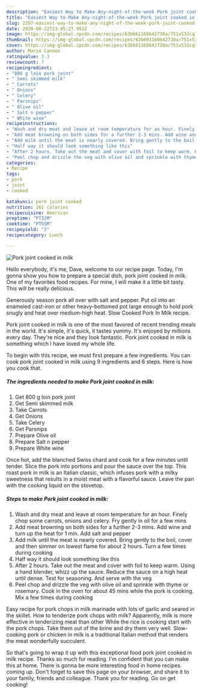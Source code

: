 ```yaml
---
description: "Easiest Way to Make Any-night-of-the-week Pork joint cooked in milk"
title: "Easiest Way to Make Any-night-of-the-week Pork joint cooked in milk"
slug: 2297-easiest-way-to-make-any-night-of-the-week-pork-joint-cooked-in-milk
date: 2020-08-22T23:45:27.951Z
image: https://img-global.cpcdn.com/recipes/63b661168642730a/751x532cq70/pork-joint-cooked-in-milk-recipe-main-photo.jpg
thumbnail: https://img-global.cpcdn.com/recipes/63b661168642730a/751x532cq70/pork-joint-cooked-in-milk-recipe-main-photo.jpg
cover: https://img-global.cpcdn.com/recipes/63b661168642730a/751x532cq70/pork-joint-cooked-in-milk-recipe-main-photo.jpg
author: Mario Cannon
ratingvalue: 3.3
reviewcount: 7
recipeingredient:
- "800 g loin pork joint"
- " Semi skimmed milk"
- " Carrots"
- " Onions"
- " Celery"
- " Parsnips"
- " Olive oil"
- " Salt n pepper"
- " White wine"
recipeinstructions:
- "Wash and dry meat and leave at room temperature for an hour. Finely chop some carrots, onions and celery. Fry gently in oil for a few mins"
- "Add meat browning on both sides for a further 2-3 mins. Add wine and turn up the heat for 1 min. Add salt and pepper"
- "Add milk until the meat is nearly covered. Bring gently to the boil, cover and then simmer on lowest flame for about 2 hours. Turn a few times during cooking"
- "Half way it should look something like this"
- "After 2 hours. Take out the meat and cover with foil to keep warm. Using a hand blender, whizz up the sauce. Reduce the sauce on a high heat until dense. Test for seasoning. And serve with the veg"
- "Peel chop and drizzle the veg with olive oil and sprinkle with thyme or rosemary. Cook in the oven for about 45 mins while the pork is cooking. Mix a few times during cooking"
categories:
- Recipe
tags:
- pork
- joint
- cooked

katakunci: pork joint cooked 
nutrition: 261 calories
recipecuisine: American
preptime: "PT32M"
cooktime: "PT55M"
recipeyield: "3"
recipecategory: Lunch

---
```



![Pork joint cooked in milk](https://img-global.cpcdn.com/recipes/63b661168642730a/751x532cq70/pork-joint-cooked-in-milk-recipe-main-photo.jpg)

Hello everybody, it's me, Dave, welcome to our recipe page. Today, I'm gonna show you how to prepare a special dish, pork joint cooked in milk. One of my favorites food recipes. For mine, I will make it a little bit tasty. This will be really delicious.

Generously season pork all over with salt and pepper. Put oil into an enameled cast-iron or other heavy-bottomed pot large enough to hold pork snugly and heat over medium-high heat. Slow Cooked Pork In Milk recipe.

Pork joint cooked in milk is one of the most favored of recent trending meals in the world. It's simple, it's quick, it tastes yummy. It's enjoyed by millions every day. They're nice and they look fantastic. Pork joint cooked in milk is something which I have loved my whole life.


To begin with this recipe, we must first prepare a few ingredients. You can cook pork joint cooked in milk using 9 ingredients and 6 steps. Here is how you cook that.

<!--inarticleads1-->

##### The ingredients needed to make Pork joint cooked in milk:

1. Get 800 g loin pork joint
1. Get  Semi skimmed milk
1. Take  Carrots
1. Get  Onions
1. Take  Celery
1. Get  Parsnips
1. Prepare  Olive oil
1. Prepare  Salt n pepper
1. Prepare  White wine


Once hot, add the blanched Swiss chard and cook for a few minutes until tender. Slice the pork into portions and pour the sauce over the top. This roast pork in milk is an Italian classic, which infuses pork with a milky sweetness that results in a moist meat with a flavorful sauce. Leave the pan with the cooking liquid on the stovetop. 

<!--inarticleads2-->

##### Steps to make Pork joint cooked in milk:

1. Wash and dry meat and leave at room temperature for an hour. Finely chop some carrots, onions and celery. Fry gently in oil for a few mins
1. Add meat browning on both sides for a further 2-3 mins. Add wine and turn up the heat for 1 min. Add salt and pepper
1. Add milk until the meat is nearly covered. Bring gently to the boil, cover and then simmer on lowest flame for about 2 hours. Turn a few times during cooking
1. Half way it should look something like this
1. After 2 hours. Take out the meat and cover with foil to keep warm. Using a hand blender, whizz up the sauce. Reduce the sauce on a high heat until dense. Test for seasoning. And serve with the veg
1. Peel chop and drizzle the veg with olive oil and sprinkle with thyme or rosemary. Cook in the oven for about 45 mins while the pork is cooking. Mix a few times during cooking


Easy recipe for pork chops in milk marinade with lots of garlic and seared in the skillet. How to tenderize pork chops with milk? Apparently, milk is more effective in tenderizing meat than other While the rice is cooking start with the pork chops. Take them out of the brine and dry them very well. Slow-cooking pork or chicken in milk is a traditional Italian method that renders the meat wonderfully succulent. 

So that's going to wrap it up with this exceptional food pork joint cooked in milk recipe. Thanks so much for reading. I'm confident that you can make this at home. There is gonna be more interesting food in home recipes coming up. Don't forget to save this page on your browser, and share it to your family, friends and colleague. Thank you for reading. Go on get cooking!
